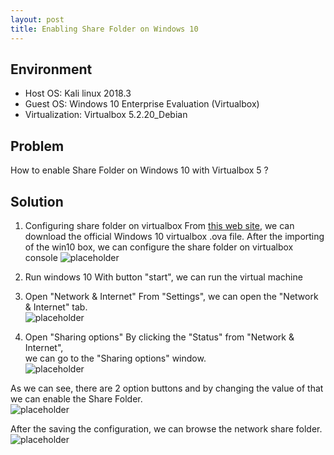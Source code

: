```yaml
---
layout: post
title: Enabling Share Folder on Windows 10
---
```


## Environment
* Host OS: Kali linux 2018.3
* Guest OS: Windows 10 Enterprise Evaluation (Virtualbox)
* Virtualization: Virtualbox 5.2.20_Debian

## Problem
How to enable Share Folder on Windows 10 with Virtualbox 5 ?

## Solution
1. Configuring share folder on virtualbox
From <a href="https://developer.microsoft.com/en-us/microsoft-edge/tools/vms/">this web site</a>, we can download the official Windows 10 virtualbox .ova file. After the importing of the win10 box, we can configure the share folder on virtualbox console 
![placeholder](https://inar1.github.io/public/images/2018-12-05-09-53-13.png)  

2. Run windows 10
With button "start", we can run the virtual machine  

3. Open "Network & Internet"
From "Settings", we can open the "Network & Internet" tab.  
![placeholder](https://inar1.github.io/public/images/2018-12-05-09-49-17.png)

4. Open "Sharing options"
By clicking the "Status" from "Network & Internet",  
we can go to the "Sharing options" window.  
![placeholder](https://inar1.github.io/public/images/2018-12-05-09-50-24.png)  

As we can see, there are 2 option buttons and by changing the value of that  
we can enable the Share Folder.  
![placeholder](https://inar1.github.io/public/images/2018-12-05-09-51-13.png)

After the saving the configuration, we can browse the network share folder.
![placeholder](https://inar1.github.io/public/images/2018-12-05-17-24-14.png)

